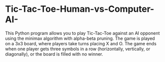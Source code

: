 # Tic-Tac-Toe-Human-vs-Computer-AI-
This Python program allows you to play Tic-Tac-Toe against an AI opponent using the minimax algorithm with alpha-beta pruning. The game is played on a 3x3 board, where players take turns placing X and O. The game ends when one player gets three symbols in a row (horizontally, vertically, or diagonally), or the board is filled with no winner. 

